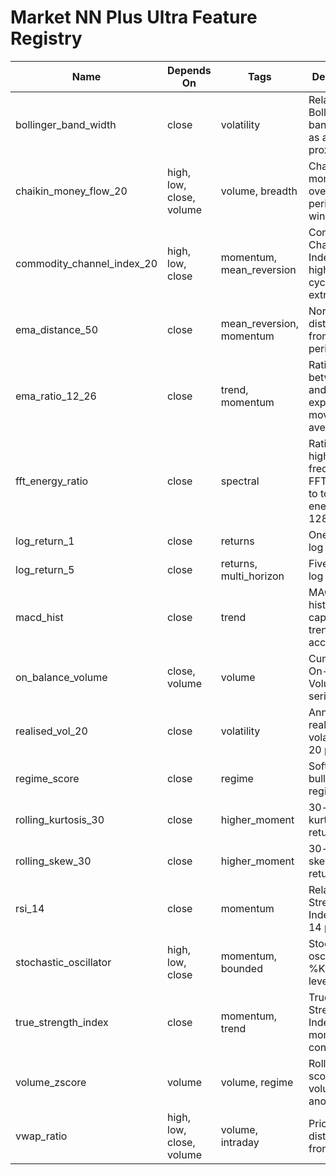 # Market NN Plus Ultra Feature Registry

| Name | Depends On | Tags | Description |
| --- | --- | --- | --- |
| bollinger_band_width | close | volatility | Relative Bollinger band width as a volatility proxy |
| chaikin_money_flow_20 | high, low, close, volume | volume, breadth | Chaikin money flow over a 20-period window |
| commodity_channel_index_20 | high, low, close | momentum, mean_reversion | Commodity Channel Index highlighting cyclical extremes |
| ema_distance_50 | close | mean_reversion, momentum | Normalised distance from the 50-period EMA |
| ema_ratio_12_26 | close | trend, momentum | Ratio between fast and slow exponential moving averages |
| fft_energy_ratio | close | spectral | Ratio of high-frequency FFT energy to total energy over 128 steps |
| log_return_1 | close | returns | One-step log return |
| log_return_5 | close | returns, multi_horizon | Five-step log return |
| macd_hist | close | trend | MACD histogram capturing trend accelerations |
| on_balance_volume | close, volume | volume | Cumulative On-Balance Volume series |
| realised_vol_20 | close | volatility | Annualised realised volatility over 20 periods |
| regime_score | close | regime | Soft bull/bear regime score |
| rolling_kurtosis_30 | close | higher_moment | 30-step kurtosis of returns |
| rolling_skew_30 | close | higher_moment | 30-step skewness of returns |
| rsi_14 | close | momentum | Relative Strength Index over 14 periods |
| stochastic_oscillator | high, low, close | momentum, bounded | Stochastic oscillator %K/%D levels |
| true_strength_index | close | momentum, trend | True Strength Index for momentum confirmation |
| volume_zscore | volume | volume, regime | Rolling z-score of volume anomalies |
| vwap_ratio | high, low, close, volume | volume, intraday | Price distance from VWAP |
